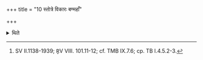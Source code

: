 +++
title = "10 स्तोत्रे विकारः बण्महाँ"

+++

<details><summary>थिते</summary>

10. There will be some modification in the Stotra. They should sing the Br̥hat or Gaurivīta (sāman) on the verses connected with the Sūrya beginning with baṇmahān asi sūrya.[^1]   

[^1]: SV II.1138-1939; R̥V VIII. 101.11-12; cf. TMB IX.7.6; cp. TB I.4.5.2-3.  
</details>
